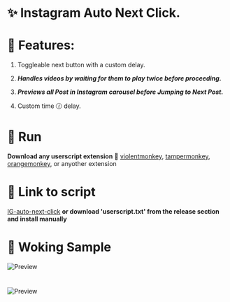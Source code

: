 
#  ✨ Instagram Auto Next Click.

# 🌟 Features:

1. Toggleable next button with a custom delay.

2. **_Handles videos by waiting for them to play twice before proceeding._**

3. **_Previews all Post in Instagram carousel before Jumping to Next Post._**
 
4. Custom time 🕜 delay.

# 🚀 Run
**Download any userscript extension** 🔗
[violentmonkey](https://chromewebstore.google.com/detail/violentmonkey/jinjaccalgkegednnccohejagnlnfdag),
[tampermonkey](https://chromewebstore.google.com/detail/tampermonkey/dhdgffkkebhmkfjojejmpbldmpobfkfo),
[orangemonkey](https://chromewebstore.google.com/detail/orangemonkey/ekmeppjgajofkpiofbebgcbohbmfldaf),
or anyother extension
# 🔗 Link to script
[IG-auto-next-click](https://greasyfork.org/en/scripts/528538-instagram-auto-next-post)
**or download 'userscript.txt' from the release section and install manually**

# :cake: Woking Sample 
![Preview](/preview/preview_1.gif)
#
![Preview](/preview/preview_2.gif)


